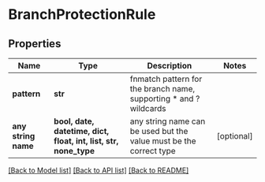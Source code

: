 # BranchProtectionRule


## Properties
Name | Type | Description | Notes
------------ | ------------- | ------------- | -------------
**pattern** | **str** | fnmatch pattern for the branch name, supporting * and ? wildcards | 
**any string name** | **bool, date, datetime, dict, float, int, list, str, none_type** | any string name can be used but the value must be the correct type | [optional]

[[Back to Model list]](../README.md#documentation-for-models) [[Back to API list]](../README.md#documentation-for-api-endpoints) [[Back to README]](../README.md)


